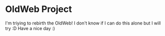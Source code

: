 # OldWeb Project
I'm triying to rebirth the OldWeb!
I don't know if I can do this alone but I will try :D
Have a nice day :)

